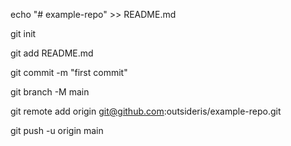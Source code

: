 echo "# example-repo" >> README.md

git init

git add README.md

git commit -m "first commit"

git branch -M main

git remote add origin git@github.com:outsideris/example-repo.git

git push -u origin main
